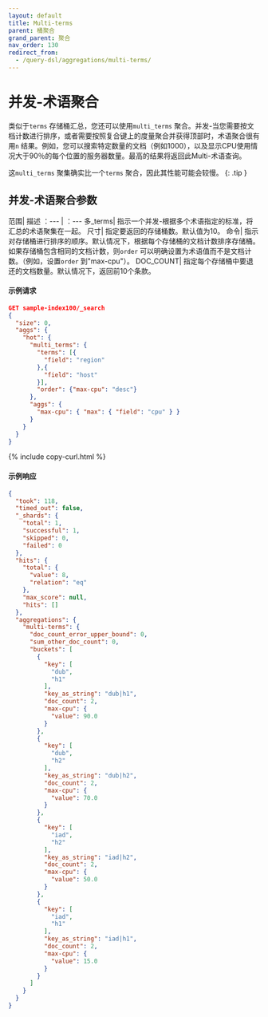 ```yaml
---
layout: default
title: Multi-terms
parent: 桶聚合
grand_parent: 聚合
nav_order: 130
redirect_from:
  - /query-dsl/aggregations/multi-terms/
---
```


# 并发-术语聚合

类似于`terms` 存储桶汇总，您还可以使用`multi_terms` 聚合。并发-当您需要按文档计数进行排序，或者需要按照复合键上的度量聚合并获得顶部时，术语聚合很有用`n` 结果。例如，您可以搜索特定数量的文档（例如1000），以及显示CPU使用情况大于90％的每个位置的服务器数量。最高的结果将返回此Multi-术语查询。

这`multi_terms` 聚集确实比一个`terms` 聚合，因此其性能可能会较慢。
{: .tip }

## 并发-术语聚合参数

范围| 描述
：--- | ：---
多_terms| 指示一个并发-根据多个术语指定的标准，将汇总的术语聚集在一起。
尺寸| 指定要返回的存储桶数。默认值为10。
命令| 指示对存储桶进行排序的顺序。默认情况下，根据每个存储桶的文档计数排序存储桶。如果存储桶包含相同的文档计数，则`order` 可以明确设置为术语值而不是文档计数。（例如，设置`order` 到"max-cpu"）。
DOC_COUNT| 指定每个存储桶中要退还的文档数量。默认情况下，返回前10个条款。

#### 示例请求

```json
GET sample-index100/_search
{
  "size": 0, 
  "aggs": {
    "hot": {
      "multi_terms": {
        "terms": [{
          "field": "region" 
        },{
          "field": "host" 
        }],
        "order": {"max-cpu": "desc"}
      },
      "aggs": {
        "max-cpu": { "max": { "field": "cpu" } }
      }      
    }
  }
}
```
{% include copy-curl.html %}

#### 示例响应

```json
{
  "took": 118,
  "timed_out": false,
  "_shards": {
    "total": 1,
    "successful": 1,
    "skipped": 0,
    "failed": 0
  },
  "hits": {
    "total": {
      "value": 8,
      "relation": "eq"
    },
    "max_score": null,
    "hits": []
  },
  "aggregations": {
    "multi-terms": {
      "doc_count_error_upper_bound": 0,
      "sum_other_doc_count": 0,
      "buckets": [
        {
          "key": [
            "dub",
            "h1"
          ],
          "key_as_string": "dub|h1",
          "doc_count": 2,
          "max-cpu": {
            "value": 90.0
          }
        },
        {
          "key": [
            "dub",
            "h2"
          ],
          "key_as_string": "dub|h2",
          "doc_count": 2,
          "max-cpu": {
            "value": 70.0
          }
        },
        {
          "key": [
            "iad",
            "h2"
          ],
          "key_as_string": "iad|h2",
          "doc_count": 2,
          "max-cpu": {
            "value": 50.0
          }
        },
        {
          "key": [
            "iad",
            "h1"
          ],
          "key_as_string": "iad|h1",
          "doc_count": 2,
          "max-cpu": {
            "value": 15.0
          }
        }
      ]
    }
  }
}
```

